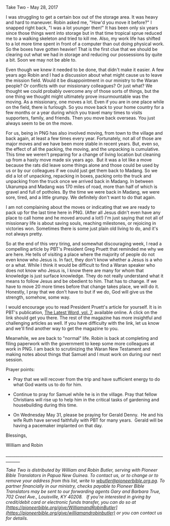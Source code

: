 Take Two - May 28, 2017

I was struggling to get a certain box out of the storage area. It was
heavy and hard to maneuver. Robin asked me, "How'd you move it before?"
I snapped right back, "I was a lot younger then!" It has been only six
years since those things went into storage but in that time tropical
sprue reduced me to a walking skeleton and tried to kill me. Also, my
work life has shifted to a lot more time spent in front of a computer
than out doing physical work. So the boxes have gotten heavier! That is
the first clue that we should be clearing out what we had in storage and
reducing our possessions by quite a bit. Soon we may not be able to.

Even though we knew it needed to be done, that didn't make it easier. A
few years ago Robin and I had a discussion about what might cause us to
leave the mission field. Would it be disappointment in our ministry to
the Waran people? Or conflicts with our missionary colleagues? Or just
what? We thought we could probably overcome any of those sorts of
things, but the one thing we thought might ultimately prove
insurmountable was the moving. As a missionary, one moves a lot. Even if
you are in one place while on the field, there is furlough. So you move
back to your home country for a few months or a year during which you
travel many times to visits supporters, family, and friends. Then you
move back overseas. You just always seem to be on the move.

For us, being in PNG has also involved moving, from town to the village
and back again, at least a few times every year. Fortunately, not all of
those are major moves and we have been more stable in recent years. But,
even so, the effect of all the packing, the moving, and the unpacking is
cumulative. This time we weren't preparing for a change of living
location but cleaning up from a hasty move made six years ago.  But it
was a lot like a move because the rats did leave some things alone and
those could be used by us or by our colleagues if we could just get them
back to Madang. So we did a lot of unpacking, repacking in boxes,
packing onto the truck and unpacking from the truck once we arrived back
in Madang. In between Ukarumpa and Madang was 170 miles of road, more
than half of which is gravel and full of potholes. By the time we were
back in Madang, we were sore, tired, and a little grumpy. We definitely
don't want to do that again.

I am not complaining about the moves or indicating that we are ready to
pack up for the last time here in PNG. (After all Jesus didn't even have
any place to call home and he moved around a lot!) I'm just saying that
not all of missionary life is about saving souls, reaching milestones,
or rejoicing in victories won. Sometimes there is some just plain old
living to do, and it's not always pretty.  

So at the end of this very tiring, and somewhat discouraging week, I
read a compelling article by PBT's President Greg Pruett that reminded
me why we are here. He tells of visiting a place where the majority of
people do not even know who Jesus is. In fact, they don't know whether a
Jesus is a who or a what. While I think it would be difficult to find a
Waran speaker who does not know who Jesus is, I know there are many for
whom that knowledge is just surface knowledge. They do not really
understand what it means to follow Jesus and be obedient to him. That
has to change. If we have to move 20 more times before that change takes
place, we will do it. Honestly, I pray that we don't have to but if we
do, God will give us the strength, somehow, some way.

I would encourage you to read President Pruett's article for yourself.
It is in PBT's publication, [The Latest Word, vol.
7](https://pioneerbible.org/thelatest/issues/the-latest-word-volume-7),
available online. A click on the link should get you there. The rest of
the magazine has more insightful and challenging articles as well. If
you have difficulty with the link, let us know and we'll find another
way to get the magazine to you.

Meanwhile, we are back to "normal" life. Robin is back at completing and
filing paperwork with the government to keep some more colleagues at
work in PNG. I am back to scrutinizing the Waran New Testament and
making notes about things that Samuel and I must work on during our next
session.

Prayer points:

-   Pray that we will recover from the trip and have sufficient energy
    to do what God wants us to do for him.

-   Continue to pray for Samuel while he is in the village. Pray that
    fellow Christians will rise up to help him in the critical tasks of
    gardening and housebuilding during this time.

-   On Wednesday May 31, please be praying for Gerald Denny.  He and his
    wife Ruth have served faithfully with PBT for many years.  Gerald
    will be having a pacemaker implanted on that day.

Blessings,

William and Robin

\_\_\_\_\_\_\_\_\_\_\_\_\_\_\_\_\_\_\_\_\_\_\_\_\_\_\_\_\_\_\_\_\_\_\_\_\_\_\_\_\_\_\_\_\_\_\_\_\_\_\_\_\_\_\_\_\_\_\_\_\_\_\_\_\_\_\_\_\_\_\_\_\_\_\_\_\_\_\_\_\_\_\_\_\_

*Take Two is distributed by William and Robin Butler, serving with
Pioneer Bible Translators in Papua New Guinea. To contact us, or to
change or to remove your address from this list, write to
<wbutler@pioneerbible.org.pg>. To partner financially in our ministry,
checks payable to Pioneer Bible Translators may be sent to our
forwarding agents Gary and Barbara True, 702 Creel Ave., Louisville, KY
40208.   If you're interested in giving by credit/debit card or
electronic funds transfer, you can do so at
[https://pioneerbible.org/give/WilliamandRobinButler](https://pioneerbible.org/give/williamandrobinbutler)
or you can contact us for details.*

